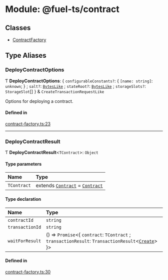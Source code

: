 # Module: @fuel-ts/contract

## Classes

- [ContractFactory](/api/Contract/ContractFactory.md)

## Type Aliases

### DeployContractOptions

Ƭ **DeployContractOptions**: { `configurableConstants?`: { `[name: string]`: `unknown`;  } ; `salt?`: [`BytesLike`](/api/Interfaces/index.md#byteslike) ; `stateRoot?`: [`BytesLike`](/api/Interfaces/index.md#byteslike) ; `storageSlots?`: `StorageSlot`[]  } & `CreateTransactionRequestLike`

Options for deploying a contract.

#### Defined in

[contract-factory.ts:23](https://github.com/FuelLabs/fuels-ts/blob/1a41c2e84f24ca93f6aa919bf95adf35ee3263a1/packages/contract/src/contract-factory.ts#L23)

___

### DeployContractResult

Ƭ **DeployContractResult**&lt;`TContract`\>: `Object`

#### Type parameters

| Name | Type |
| :------ | :------ |
| `TContract` | extends [`Contract`](/api/Program/Contract.md) = [`Contract`](/api/Program/Contract.md) |

#### Type declaration

| Name | Type |
| :------ | :------ |
| `contractId` | `string` |
| `transactionId` | `string` |
| `waitForResult` | () => `Promise`&lt;{ `contract`: `TContract` ; `transactionResult`: `TransactionResult`&lt;[`Create`](/api/Account/TransactionType.md#create)\>  }\> |

#### Defined in

[contract-factory.ts:30](https://github.com/FuelLabs/fuels-ts/blob/1a41c2e84f24ca93f6aa919bf95adf35ee3263a1/packages/contract/src/contract-factory.ts#L30)
